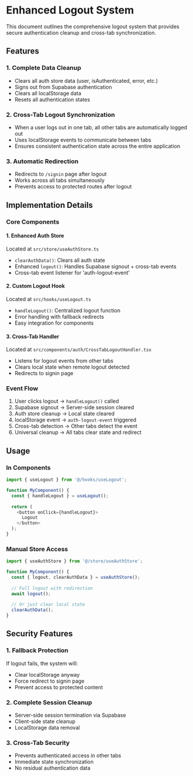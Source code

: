# Enhanced Logout System

This document outlines the comprehensive logout system that provides secure authentication cleanup and cross-tab synchronization.

## Features

### 1. Complete Data Cleanup
- Clears all auth store data (user, isAuthenticated, error, etc.)
- Signs out from Supabase authentication
- Clears all localStorage data
- Resets all authentication states

### 2. Cross-Tab Logout Synchronization
- When a user logs out in one tab, all other tabs are automatically logged out
- Uses localStorage events to communicate between tabs
- Ensures consistent authentication state across the entire application

### 3. Automatic Redirection
- Redirects to `/signin` page after logout
- Works across all tabs simultaneously
- Prevents access to protected routes after logout

## Implementation Details

### Core Components

#### 1. Enhanced Auth Store
Located at `src/store/useAuthStore.ts`
- `clearAuthData()`: Clears all auth state
- Enhanced `logout()`: Handles Supabase signout + cross-tab events
- Cross-tab event listener for 'auth-logout-event'

#### 2. Custom Logout Hook
Located at `src/hooks/useLogout.ts`
- `handleLogout()`: Centralized logout function
- Error handling with fallback redirects
- Easy integration for components

#### 3. Cross-Tab Handler
Located at `src/components/auth/CrossTabLogoutHandler.tsx`
- Listens for logout events from other tabs
- Clears local state when remote logout detected
- Redirects to signin page

### Event Flow

1. User clicks logout → `handleLogout()` called
2. Supabase signout → Server-side session cleared
3. Auth store cleanup → Local state cleared
4. localStorage event → `auth-logout-event` triggered
5. Cross-tab detection → Other tabs detect the event
6. Universal cleanup → All tabs clear state and redirect

## Usage

### In Components
```typescript
import { useLogout } from '@/hooks/useLogout';

function MyComponent() {
  const { handleLogout } = useLogout();
  
  return (
    <button onClick={handleLogout}>
      Logout
    </button>
  );
}
```

### Manual Store Access
```typescript
import { useAuthStore } from '@/store/useAuthStore';

function MyComponent() {
  const { logout, clearAuthData } = useAuthStore();
  
  // Full logout with redirection
  await logout();
  
  // Or just clear local state
  clearAuthData();
}
```

## Security Features

### 1. Fallback Protection
If logout fails, the system will:
- Clear localStorage anyway
- Force redirect to signin page
- Prevent access to protected content

### 2. Complete Session Cleanup
- Server-side session termination via Supabase
- Client-side state cleanup
- LocalStorage data removal

### 3. Cross-Tab Security
- Prevents authenticated access in other tabs
- Immediate state synchronization
- No residual authentication data 